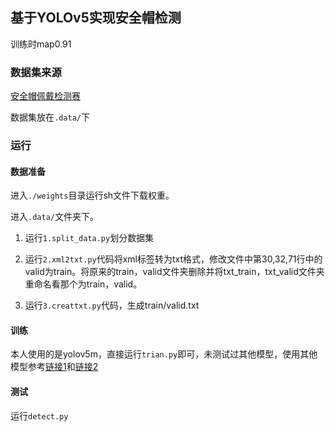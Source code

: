 ## 基于YOLOv5实现安全帽检测

训练时map0.91

### 数据集来源
[安全帽佩戴检测赛](https://static.leiphone.com/Safety_helmet.zip)

数据集放在`.data/`下

### 运行

#### 数据准备

进入`./weights`目录运行sh文件下载权重。


进入`.data/`文件夹下。

1. 运行`1.split_data.py`划分数据集

2. 运行`2.xml2txt.py`代码将xml标签转为txt格式，修改文件中第30,32,71行中的valid为train。将原来的train，valid文件夹删除并将txt_train，txt_valid文件夹重命名看那个为train，valid。

3. 运行`3.creattxt.py`代码，生成train/valid.txt

#### 训练

本人使用的是yolov5m，直接运行`trian.py`即可，未测试过其他模型，使用其他模型参考[链接1](https://github.com/ultralytics/yolov5)和[链接2](https://github.com/ultralytics/yolov5/wiki/Train-Custom-Data)

#### 测试

运行`detect.py`